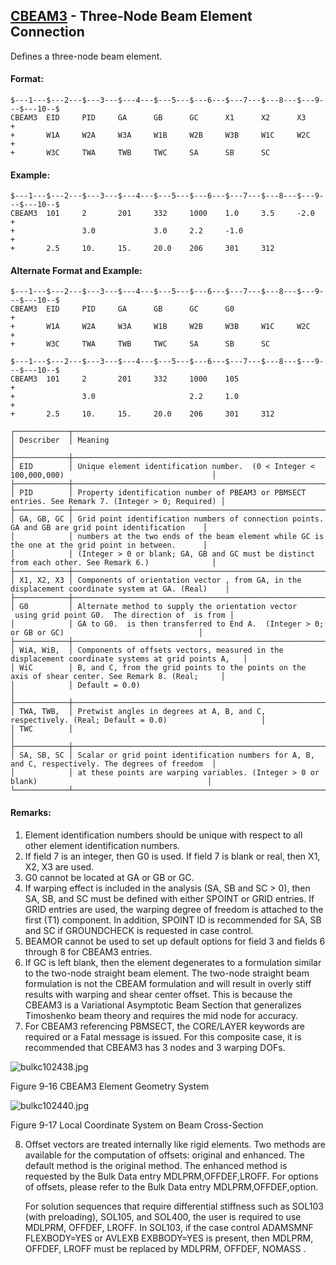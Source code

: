 ## [CBEAM3](https://help.hexagonmi.com/bundle/MSC_Nastran_2022.4/page/Nastran_Combined_Book/qrg/bulkc1/TOC.CBEAM3.xhtml) - Three-Node Beam Element Connection

Defines a three-node beam element.

#### Format:

```nastran
$---1---$---2---$---3---$---4---$---5---$---6---$---7---$---8---$---9---$---10--$
CBEAM3  EID     PID     GA      GB      GC      X1      X2      X3      +       
+       W1A     W2A     W3A     W1B     W2B     W3B     W1C     W2C     +       
+       W3C     TWA     TWB     TWC     SA      SB      SC                      
```

#### Example:

```nastran
$---1---$---2---$---3---$---4---$---5---$---6---$---7---$---8---$---9---$---10--$
CBEAM3  101     2       201     332     1000    1.0     3.5     -2.0    +       
+               3.0             3.0     2.2     -1.0                    +       
+       2.5     10.     15.     20.0    206     301     312                     
```

#### Alternate Format and Example:

```nastran
$---1---$---2---$---3---$---4---$---5---$---6---$---7---$---8---$---9---$---10--$
CBEAM3  EID     PID     GA      GB      GC      G0                      +       
+       W1A     W2A     W3A     W1B     W2B     W3B     W1C     W2C     +       
+       W3C     TWA     TWB     TWC     SA      SB      SC                      
```

```nastran
$---1---$---2---$---3---$---4---$---5---$---6---$---7---$---8---$---9---$---10--$
CBEAM3  101     2       201     332     1000    105                     +       
+               3.0                     2.2     1.0                     +       
+       2.5     10.     15.     20.0    206     301     312                     
```

```text
┌────────────┬────────────────────────────────────────────────────────────────────────────────────────────────────┐
│ Describer  │ Meaning                                                                                            │
├────────────┼────────────────────────────────────────────────────────────────────────────────────────────────────┤
│ EID        │ Unique element identification number.  (0 < Integer < 100,000,000)                                 │
├────────────┼────────────────────────────────────────────────────────────────────────────────────────────────────┤
│ PID        │ Property identification number of PBEAM3 or PBMSECT entries. See Remark 7. (Integer > 0; Required) │
├────────────┼────────────────────────────────────────────────────────────────────────────────────────────────────┤
│ GA, GB, GC │ Grid point identification numbers of connection points. GA and GB are grid point identification    │
│            │ numbers at the two ends of the beam element while GC is the one at the grid point in between.      │
│            │ (Integer > 0 or blank; GA, GB and GC must be distinct from each other. See Remark 6.)              │
├────────────┼────────────────────────────────────────────────────────────────────────────────────────────────────┤
│ X1, X2, X3 │ Components of orientation vector , from GA, in the displacement coordinate system at GA. (Real)    │
├────────────┼────────────────────────────────────────────────────────────────────────────────────────────────────┤
│ G0         │ Alternate method to supply the orientation vector  using grid point G0.  The direction of  is from │
│            │ GA to G0.  is then transferred to End A.  (Integer > 0;  or GB or GC)                              │
├────────────┼────────────────────────────────────────────────────────────────────────────────────────────────────┤
│ WiA, WiB,  │ Components of offsets vectors, measured in the displacement coordinate systems at grid points A,   │
│ WiC        │ B, and C, from the grid points to the points on the axis of shear center. See Remark 8. (Real;     │
│            │ Default = 0.0)                                                                                     │
├────────────┼────────────────────────────────────────────────────────────────────────────────────────────────────┤
│ TWA, TWB,  │ Pretwist angles in degrees at A, B, and C, respectively. (Real; Default = 0.0)                     │
│ TWC        │                                                                                                    │
├────────────┼────────────────────────────────────────────────────────────────────────────────────────────────────┤
│ SA, SB, SC │ Scalar or grid point identification numbers for A, B, and C, respectively. The degrees of freedom  │
│            │ at these points are warping variables. (Integer > 0 or blank)                                      │
└────────────┴────────────────────────────────────────────────────────────────────────────────────────────────────┘
```

#### Remarks:

1. Element identification numbers should be unique with respect to all other element identification numbers.
2. If field 7 is an integer, then G0 is used. If field 7 is blank or real, then X1, X2, X3 are used.
3. G0 cannot be located at GA or GB or GC.
4. If warping effect is included in the analysis (SA, SB and SC > 0), then SA, SB, and SC must be defined with either SPOINT or GRID entries. If GRID entries are used, the warping degree of freedom is attached to the first (T1) component. In addition, SPOINT ID is recommended for SA, SB and SC if GROUNDCHECK is requested in case control.
5. BEAMOR cannot be used to set up default options for field 3 and fields 6 through 8 for CBEAM3 entries.
6. If GC is left blank, then the element degenerates to a formulation similar to the two-node straight beam element. The two-node straight beam formulation is not the CBEAM formulation and will result in overly stiff results with warping and shear center offset. This is because the CBEAM3 is a Variational Asymptotic Beam Section that generalizes Timoshenko beam theory and requires the mid node for accuracy.
7. For CBEAM3 referencing PBMSECT, the CORE/LAYER keywords are required or a Fatal message is issued. For this composite case, it is recommended that CBEAM3 has 3 nodes and 3 warping DOFs.

![bulkc102438.jpg](https://help-be.hexagonmi.com/bundle/MSC_Nastran_2022.4/page/Nastran_Combined_Book/qrg/bulkc1/../../../assets/bulkc102438.jpg?_LANG=enus)

Figure 9-16 CBEAM3 Element Geometry System

![bulkc102440.jpg](https://help-be.hexagonmi.com/bundle/MSC_Nastran_2022.4/page/Nastran_Combined_Book/qrg/bulkc1/../../../assets/bulkc102440.jpg?_LANG=enus)

Figure 9-17 Local Coordinate System on Beam Cross-Section

8. Offset vectors are treated internally like rigid elements. Two methods are available for the computation of offsets: original and enhanced. The default method is the original method. The enhanced method is requested by the Bulk Data entry MDLPRM,OFFDEF,LROFF. For options of offsets, please refer to the Bulk Data entry MDLPRM,OFFDEF,option.

     For solution sequences that require differential stiffness such as SOL103 (with preloading), SOL105, and SOL400, the user is required to use MDLPRM, OFFDEF, LROFF. In SOL103, if the case control ADAMSMNF FLEXBODY=YES or AVLEXB EXBBODY=YES is present, then MDLPRM, OFFDEF, LROFF must be replaced by  MDLPRM, OFFDEF, NOMASS .
